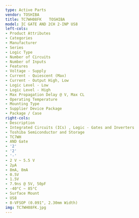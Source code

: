 ```yaml
---
type: Active Parts
vendor: TOSHIBA
title: TC7WH08FK　　TOSHIBA
model: IC GATE AND 2CH 2-INP US8
left-cols:
- Product Attributes
- Categories
- Manufacturer
- Series
- Logic Type
- Number of Circuits
- Number of Inputs
- Features
- Voltage - Supply
- Current - Quiescent (Max)
- Current - Output High, Low
- Logic Level - Low
- Logic Level - High
- Max Propagation Delay @ V, Max CL
- Operating Temperature
- Mounting Type
- Supplier Device Package
- Package / Case
right-cols:
- Description
- Integrated Circuits (ICs) , Logic - Gates and Inverters
- Toshiba Semiconductor and Storage
- TC7WH
- AND Gate
- '2'
- '2'
- '-'
- 2 V ~ 5.5 V
- 2µA
- 8mA, 8mA
- 0.5V
- 1.5V
- 7.9ns @ 5V, 50pF
- -40°C ~ 85°C
- Surface Mount
- US8
- 8-VFSOP (0.091", 2.30mm Width)
img: TC7WH08FK.jpg
---
```

